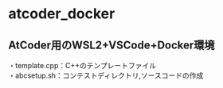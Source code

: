 # atcoder_docker
## AtCoder用のWSL2+VSCode+Docker環境
・template.cpp：C++のテンプレートファイル  
・abcsetup.sh：コンテストディレクトリ,ソースコードの作成

